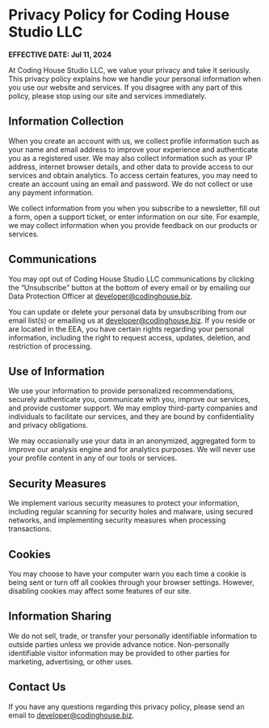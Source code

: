 # Privacy Policy for Coding House Studio LLC

**EFFECTIVE DATE: Jul 11, 2024**

At Coding House Studio LLC, we value your privacy and take it seriously. This privacy policy explains how we handle your personal information when you use our website and services. If you disagree with any part of this policy, please stop using our site and services immediately.

## Information Collection

When you create an account with us, we collect profile information such as your name and email address to improve your experience and authenticate you as a registered user. We may also collect information such as your IP address, internet browser details, and other data to provide access to our services and obtain analytics. To access certain features, you may need to create an account using an email and password. We do not collect or use any payment information.

We collect information from you when you subscribe to a newsletter, fill out a form, open a support ticket, or enter information on our site. For example, we may collect information when you provide feedback on our products or services.

## Communications

You may opt out of Coding House Studio LLC communications by clicking the “Unsubscribe” button at the bottom of every email or by emailing our Data Protection Officer at developer@codinghouse.biz.

You can update or delete your personal data by unsubscribing from our email list(s) or emailing us at developer@codinghouse.biz. If you reside or are located in the EEA, you have certain rights regarding your personal information, including the right to request access, updates, deletion, and restriction of processing.

## Use of Information

We use your information to provide personalized recommendations, securely authenticate you, communicate with you, improve our services, and provide customer support. We may employ third-party companies and individuals to facilitate our services, and they are bound by confidentiality and privacy obligations.

We may occasionally use your data in an anonymized, aggregated form to improve our analysis engine and for analytics purposes. We will never use your profile content in any of our tools or services.

## Security Measures

We implement various security measures to protect your information, including regular scanning for security holes and malware, using secured networks, and implementing security measures when processing transactions.

## Cookies

You may choose to have your computer warn you each time a cookie is being sent or turn off all cookies through your browser settings. However, disabling cookies may affect some features of our site.

## Information Sharing

We do not sell, trade, or transfer your personally identifiable information to outside parties unless we provide advance notice. Non-personally identifiable visitor information may be provided to other parties for marketing, advertising, or other uses.

## Contact Us

If you have any questions regarding this privacy policy, please send an email to developer@codinghouse.biz.
